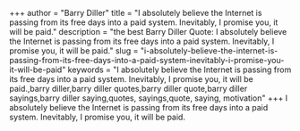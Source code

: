 +++
author = "Barry Diller"
title = "I absolutely believe the Internet is passing from its free days into a paid system. Inevitably, I promise you, it will be paid."
description = "the best Barry Diller Quote: I absolutely believe the Internet is passing from its free days into a paid system. Inevitably, I promise you, it will be paid."
slug = "i-absolutely-believe-the-internet-is-passing-from-its-free-days-into-a-paid-system-inevitably-i-promise-you-it-will-be-paid"
keywords = "I absolutely believe the Internet is passing from its free days into a paid system. Inevitably, I promise you, it will be paid.,barry diller,barry diller quotes,barry diller quote,barry diller sayings,barry diller saying,quotes, sayings,quote, saying, motivation"
+++
I absolutely believe the Internet is passing from its free days into a paid system. Inevitably, I promise you, it will be paid.
